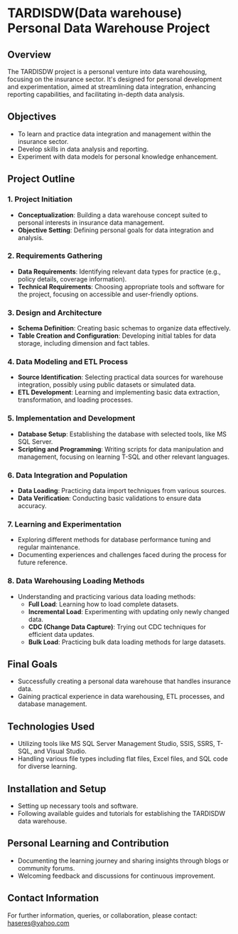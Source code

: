 # TARDISDW(Data warehouse) Personal Data Warehouse Project

## Overview
The TARDISDW project is a personal venture into data warehousing, focusing on the insurance sector. It's designed for personal development and experimentation, aimed at streamlining data integration, enhancing reporting capabilities, and facilitating in-depth data analysis.

## Objectives
- To learn and practice data integration and management within the insurance sector.
- Develop skills in data analysis and reporting.
- Experiment with data models for personal knowledge enhancement.

## Project Outline

### 1. Project Initiation
- **Conceptualization**: Building a data warehouse concept suited to personal interests in insurance data management.
- **Objective Setting**: Defining personal goals for data integration and analysis.

### 2. Requirements Gathering
- **Data Requirements**: Identifying relevant data types for practice (e.g., policy details, coverage information).
- **Technical Requirements**: Choosing appropriate tools and software for the project, focusing on accessible and user-friendly options.

### 3. Design and Architecture
- **Schema Definition**: Creating basic schemas to organize data effectively.
- **Table Creation and Configuration**: Developing initial tables for data storage, including dimension and fact tables.

### 4. Data Modeling and ETL Process
- **Source Identification**: Selecting practical data sources for warehouse integration, possibly using public datasets or simulated data.
- **ETL Development**: Learning and implementing basic data extraction, transformation, and loading processes.

### 5. Implementation and Development
- **Database Setup**: Establishing the database with selected tools, like MS SQL Server.
- **Scripting and Programming**: Writing scripts for data manipulation and management, focusing on learning T-SQL and other relevant languages.

### 6. Data Integration and Population
- **Data Loading**: Practicing data import techniques from various sources.
- **Data Verification**: Conducting basic validations to ensure data accuracy.

### 7. Learning and Experimentation
- Exploring different methods for database performance tuning and regular maintenance.
- Documenting experiences and challenges faced during the process for future reference.

### 8. Data Warehousing Loading Methods
- Understanding and practicing various data loading methods:
  - **Full Load**: Learning how to load complete datasets.
  - **Incremental Load**: Experimenting with updating only newly changed data.
  - **CDC (Change Data Capture)**: Trying out CDC techniques for efficient data updates.
  - **Bulk Load**: Practicing bulk data loading methods for large datasets.

## Final Goals
- Successfully creating a personal data warehouse that handles insurance data.
- Gaining practical experience in data warehousing, ETL processes, and database management.

## Technologies Used
- Utilizing tools like MS SQL Server Management Studio, SSIS, SSRS, T-SQL, and Visual Studio.
- Handling various file types including flat files, Excel files, and SQL code for diverse learning.

## Installation and Setup
- Setting up necessary tools and software.
- Following available guides and tutorials for establishing the TARDISDW data warehouse.

## Personal Learning and Contribution
- Documenting the learning journey and sharing insights through blogs or community forums.
- Welcoming feedback and discussions for continuous improvement.

## Contact Information
For further information, queries, or collaboration, please contact: haseres@yahoo.com
